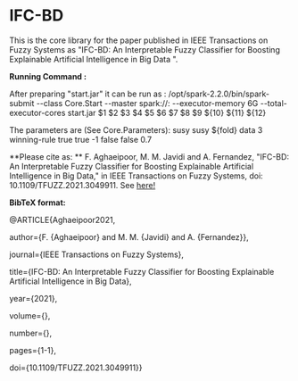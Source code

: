 # IFC-BD

This is the core library for the paper published in IEEE Transactions on Fuzzy Systems as "IFC-BD: An Interpretable Fuzzy Classifier for Boosting Explainable Artificial Intelligence in Big Data
".

**Running Command :**

After preparing  "start.jar" it can be run as  :  /opt/spark-2.2.0/bin/spark-submit --class Core.Start --master spark://<ServerName>:<portNum> --executor-memory 6G --total-executor-cores start.jar $1 $2 $3 $4 $5 $6 $7 $8 $9 ${10} ${11} ${12}

The parameters are (See Core.Parameters): 
susy susy ${fold} data 3 winning-rule true true -1  false false 0.7


**Please cite as: ** F. Aghaeipoor, M. M. Javidi and A. Fernandez, "IFC-BD: An Interpretable Fuzzy Classifier for Boosting Explainable Artificial Intelligence in Big Data," in IEEE Transactions on Fuzzy Systems, doi: 10.1109/TFUZZ.2021.3049911.
See [here!](https://ieeexplore.ieee.org/document/9316882)

**BibTeX format:**

@ARTICLE{Aghaeipoor2021,

  author={F. {Aghaeipoor} and M. M. {Javidi} and A. {Fernandez}},
  
  journal={IEEE Transactions on Fuzzy Systems}, 
  
  title={IFC-BD: An Interpretable Fuzzy Classifier for Boosting Explainable Artificial Intelligence in Big Data}, 
  
  year={2021},
  
  volume={},
  
  number={},
  
  pages={1-1},
  
  doi={10.1109/TFUZZ.2021.3049911}}
